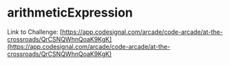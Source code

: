 # arithmeticExpression

Link to Challenge: [https://app.codesignal.com/arcade/code-arcade/at-the-crossroads/QrCSNQWhnQoaK9KgK](https://app.codesignal.com/arcade/code-arcade/at-the-crossroads/QrCSNQWhnQoaK9KgK)